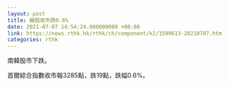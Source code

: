 ```yaml
---
layout: post
title: 韓股收市跌0.6%
date: 2021-07-07 14:54:24.000000000 +08:00
link: https://news.rthk.hk/rthk/ch/component/k2/1599613-20210707.htm
categories: rthk
---
```


南韓股市下跌。

首爾綜合指數收市報3285點，跌19點，跌幅0.6%。
